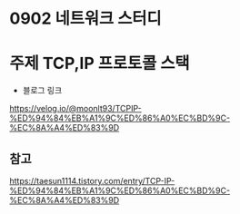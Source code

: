 # 0902  네트워크 스터디 

# 주제 TCP,IP 프로토콜 스택

- 블로그 링크

https://velog.io/@moonlt93/TCPIP-%ED%94%84%EB%A1%9C%ED%86%A0%EC%BD%9C-%EC%8A%A4%ED%83%9D
## 참고
https://taesun1114.tistory.com/entry/TCP-IP-%ED%94%84%EB%A1%9C%ED%86%A0%EC%BD%9C-%EC%8A%A4%ED%83%9D